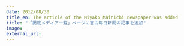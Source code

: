 ```yaml
---
date: 2012/08/30
title_en: The article of the Miyako Mainichi newspaper was added
title: "「掲載メディア一覧」ページに宮古毎日新聞の記事を追加"
image:
external_url:
---
```


